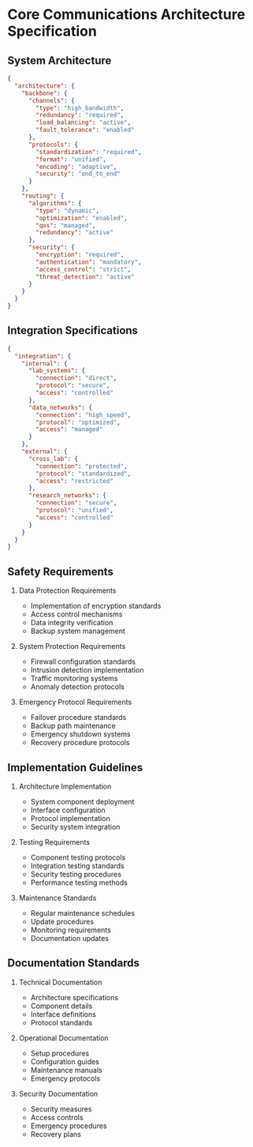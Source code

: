 # Core Communications Architecture Specification

## System Architecture

```json
{
  "architecture": {
    "backbone": {
      "channels": {
        "type": "high_bandwidth",
        "redundancy": "required",
        "load_balancing": "active",
        "fault_tolerance": "enabled"
      },
      "protocols": {
        "standardization": "required",
        "format": "unified",
        "encoding": "adaptive",
        "security": "end_to_end"
      }
    },
    "routing": {
      "algorithms": {
        "type": "dynamic",
        "optimization": "enabled",
        "qos": "managed",
        "redundancy": "active"
      },
      "security": {
        "encryption": "required",
        "authentication": "mandatory",
        "access_control": "strict",
        "threat_detection": "active"
      }
    }
  }
}
```

## Integration Specifications

```json
{
  "integration": {
    "internal": {
      "lab_systems": {
        "connection": "direct",
        "protocol": "secure",
        "access": "controlled"
      },
      "data_networks": {
        "connection": "high_speed",
        "protocol": "optimized",
        "access": "managed"
      }
    },
    "external": {
      "cross_lab": {
        "connection": "protected",
        "protocol": "standardized",
        "access": "restricted"
      },
      "research_networks": {
        "connection": "secure",
        "protocol": "unified",
        "access": "controlled"
      }
    }
  }
}
```

## Safety Requirements

1. Data Protection Requirements
   - Implementation of encryption standards
   - Access control mechanisms
   - Data integrity verification
   - Backup system management

2. System Protection Requirements
   - Firewall configuration standards
   - Intrusion detection implementation
   - Traffic monitoring systems
   - Anomaly detection protocols

3. Emergency Protocol Requirements
   - Failover procedure standards
   - Backup path maintenance
   - Emergency shutdown systems
   - Recovery procedure protocols

## Implementation Guidelines

1. Architecture Implementation
   - System component deployment
   - Interface configuration
   - Protocol implementation
   - Security system integration

2. Testing Requirements
   - Component testing protocols
   - Integration testing standards
   - Security testing procedures
   - Performance testing methods

3. Maintenance Standards
   - Regular maintenance schedules
   - Update procedures
   - Monitoring requirements
   - Documentation updates

## Documentation Standards

1. Technical Documentation
   - Architecture specifications
   - Component details
   - Interface definitions
   - Protocol standards

2. Operational Documentation
   - Setup procedures
   - Configuration guides
   - Maintenance manuals
   - Emergency protocols

3. Security Documentation
   - Security measures
   - Access controls
   - Emergency procedures
   - Recovery plans